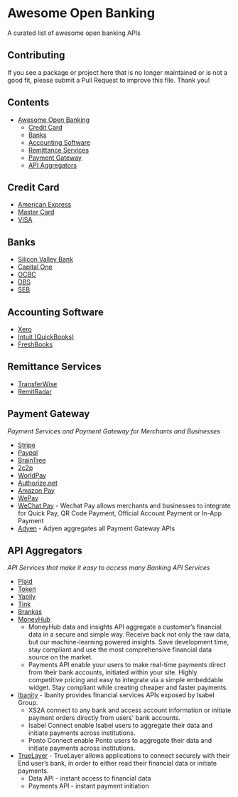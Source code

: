 # Awesome Open Banking

A curated list of awesome open banking APIs

## Contributing

If you see a package or project here that is no longer maintained or is not a good fit, please submit a Pull Request to improve this file. Thank you!

## Contents

* [Awesome Open Banking](#awesome-open-banking)
  * [Credit Card](#credit-card)
  * [Banks](#banks)
  * [Accounting Software](#accounting-software)
  * [Remittance Services](#remittance-services)
  * [Payment Gateway](#payment-gateway)
  * [API Aggregators](#api-aggregators)

## Credit Card
  * [American Express](https://developer.americanexpress.com/)
  * [Master Card](https://developer.mastercard.com/)
  * [VISA](https://developer.visa.com/)

## Banks
  * [Silicon Valley Bank](https://www.svb.com/developers)
  * [Capital One](https://developer.capitalone.com/)
  * [OCBC](https://api.ocbc.com/)
  * [DBS](https://www.dbs.com/dbsdevelopers/index.html)
  * [SEB](https://developer.baltics.sebgroup.com/)

## Accounting Software
  * [Xero](https://developer.xero.com/)
  * [Intuit (QuickBooks)](https://www.developer.intuit.com/app/developer/homepage)
  * [FreshBooks](https://www.freshbooks.com/api/start)

## Remittance Services
  * [TransferWise](https://api-docs.transferwise.com/)
  * [RemitRadar](https://remitradar.com/Api/ApiDoc)

## Payment Gateway

*Payment Services and Payment Gateway for Merchants and Businesses*

  * [Stripe](https://stripe.com/docs)
  * [Paypal](https://developer.paypal.com/)
  * [BrainTree](https://developers.braintreepayments.com/)
  * [2c2p](https://developer.2c2p.com/)
  * [WorldPay](https://developer.worldpay.com/)
  * [Authorize.net](https://www.authorize.net/developers/)
  * [Amazon Pay](https://developer.amazon.com/docs/amazon-pay/intro.html)
  * [WePay](https://developer.wepay.com/)
  * [WeChat Pay](https://pay.weixin.qq.com/index.php/public/wechatpay_en/developers) - Wechat Pay allows merchants and businesses to integrate for Quick Pay, QR Code Payment, Official Account Payment or In-App Payment
  * [Adyen](https://docs.adyen.com/) - Adyen aggregates all Payment Gateway APIs

## API Aggregators

*API Services that make it easy to access many Banking API Services*

* [Plaid](https://plaid.com/docs/)
* [Token](https://developer.token.io/)
* [Yapily](https://docs.yapily.com/)
* [Tink](https://docs.tink.com/)
* [Brankas](https://brank.as/docs)
* [MoneyHub](https://www.moneyhubenterprise.com/api-overview)
  * MoneyHub data and insights API aggregate a customer’s financial data in a secure and simple way. Receive back not only the raw data, but our machine-learning powered insights. Save development time, stay compliant and use the most comprehensive financial data source on the market. 
  * Payments API enable your users to make real-time payments direct from their bank accounts, initiated within your site. Highly competitive pricing and easy to integrate via a simple embeddable widget. Stay compliant while creating cheaper and faster payments. 
* [Ibanity](https://documentation.ibanity.com/) - Ibanity provides financial services APIs exposed by Isabel Group. 
  * XS2A connect to any bank and access account information or initiate payment orders directly from users' bank accounts.
  * Isabel Connect enable Isabel users to aggregate their data and initiate payments across institutions.
  * Ponto Connect enable Ponto users to aggregate their data and initiate payments across institutions.
* [TrueLayer](https://docs.truelayer.com/) - TrueLayer allows applications to connect securely with their End user’s bank, in order to either read their financial data or initiate payments.
  * Data API - instant access to financial data
  * Payments API - instant payment initiation

